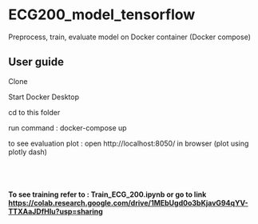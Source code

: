 # ECG200_model_tensorflow
Preprocess, train, evaluate model on Docker container (Docker compose) 

## User guide

Clone

Start Docker Desktop

cd to this folder 

run command : docker-compose up

to see evaluation plot : open http://localhost:8050/ in browser (plot using plotly dash)
<br /><br /><br /><br /><br />
**To see training refer to : Train_ECG_200.ipynb or go to link https://colab.research.google.com/drive/1MEbUgd0o3bKjavG94qYV-TTXAaJDfHIu?usp=sharing**
